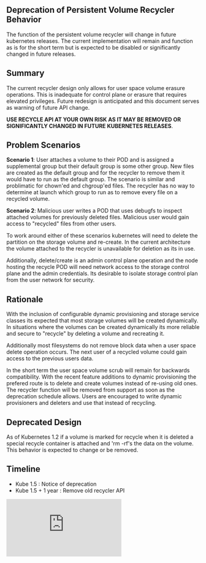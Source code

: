 ## Deprecation of Persistent Volume Recycler Behavior
The function of the persistent volume recycler will change in future kubernetes releases.  The current implementation will remain and function as is for the short term but is expected to be disabled or significantly changed in future releases.  

## Summary
The current recycler design only allows for user space volume erasure operations.  This is inadequate for control plane or erasure that requires elevated privileges.  Future redesign is anticipated and this document serves as warning of future API change. 

**USE RECYCLE API AT YOUR OWN RISK AS IT MAY BE REMOVED OR SIGNIFICANTLY CHANGED IN FUTURE KUBERNETES RELEASES**.

## Problem Scenarios
**Scenario 1**: User attaches a volume to their POD and is assigned a supplemental group but their default group is some other group.  New files are created as the default group and for the recycler to remove them it would have to run as the default group.  The scenario is similar and problimatic for chown'ed and chgroup'ed files.  The recycler has no way to determine at launch which group to run as to remove every file on a recycled volume.

**Scenario 2**: Malicious user writes a POD that uses debugfs to inspect attached volumes for previously deleted files.  Malicious user would gain access to "recycled" files from other users.

To work around either of these scenarios kubernetes will need to delete the partition on the storage volume and re-create.  In the current architecture the volume attached to the recycler is unavailable for deletion as its in use.  

Additionally, delete/create is an admin control plane operation and the node hosting the recycle POD will need network access to the storage control plane and the admin credentials.  Its desirable to isolate storage control plan from the user network for security.

## Rationale
With the inclusion of configurable dynamic provisioning and storage service classes its expected that most storage volumes will be created dynamically.  In situations where the volumes can be created dynamically its more reliable and secure to "recycle" by deleting a volume and recreating it.

Additionally most filesystems do not remove block data when a user space delete operation occurs.  The next user of a recycled volume could gain access to the previous users data.

In the short term the user space volume scrub will remain for backwards compatibility.  With the recent feature additions to dynamic provisioning the prefered route is to delete and create volumes instead of re-using old ones.  The recycler function will be removed from support as soon as the deprecation schedule allows. Users are encouraged to write dynamic provisioners and deleters and use that instead of recycling.

## Deprecated Design
As of Kubernetes 1.2 if a volume is marked for recycle when it is deleted a special recycle container is attached and 'rm -rf's the data on the volume.  This behavior is expected to change or be removed.


## Timeline

* Kube 1.5 : Notice of deprecation
* Kube 1.5 + 1 year : Remove old recycler API


[![Analytics](https://kubernetes-site.appspot.com/UA-36037335-10/GitHub/pkg/controller/volume/persistentvolume/deprecated-recycle-api.md?pixel)]()
